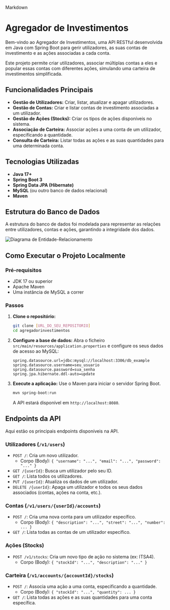 Markdown

# Agregador de Investimentos

Bem-vindo ao Agregador de Investimentos, uma API RESTful desenvolvida em Java com Spring Boot para gerir utilizadores, as suas contas de investimento e as ações associadas a cada conta.

Este projeto permite criar utilizadores, associar múltiplas contas a eles e popular essas contas com diferentes ações, simulando uma carteira de investimentos simplificada.

## Funcionalidades Principais

* **Gestão de Utilizadores:** Criar, listar, atualizar e apagar utilizadores.
* **Gestão de Contas:** Criar e listar contas de investimento associadas a um utilizador.
* **Gestão de Ações (Stocks):** Criar os tipos de ações disponíveis no sistema.
* **Associação de Carteira:** Associar ações a uma conta de um utilizador, especificando a quantidade.
* **Consulta de Carteira:** Listar todas as ações e as suas quantidades para uma determinada conta.

## Tecnologias Utilizadas

* **Java 17+**
* **Spring Boot 3**
* **Spring Data JPA (Hibernate)**
* **MySQL** (ou outro banco de dados relacional)
* **Maven**

## Estrutura do Banco de Dados

A estrutura do banco de dados foi modelada para representar as relações entre utilizadores, contas e ações, garantindo a integridade dos dados.

![Diagrama de Entidade-Relacionamento](images/image_b886c7.png)

## Como Executar o Projeto Localmente

### Pré-requisitos

* JDK 17 ou superior
* Apache Maven
* Uma instância de MySQL a correr

### Passos

1.  **Clone o repositório:**
    ```bash
    git clone [URL_DO_SEU_REPOSITORIO]
    cd agregadorinvestimentos
    ```

2.  **Configure a base de dados:**
    Abra o ficheiro `src/main/resources/application.properties` e configure os seus dados de acesso ao MySQL:
    ```properties
    spring.datasource.url=jdbc:mysql://localhost:3306/db_example
    spring.datasource.username=seu_usuario
    spring.datasource.password=sua_senha
    spring.jpa.hibernate.ddl-auto=update
    ```

3.  **Execute a aplicação:**
    Use o Maven para iniciar o servidor Spring Boot.
    ```bash
    mvn spring-boot:run
    ```
    A API estará disponível em `http://localhost:8080`.

## Endpoints da API

Aqui estão os principais endpoints disponíveis na API.

### Utilizadores (`/v1/users`)

* `POST /`: Cria um novo utilizador.
    * Corpo (Body): `{ "username": "...", "email": "...", "password": "..." }`
* `GET /{userId}`: Busca um utilizador pelo seu ID.
* `GET /`: Lista todos os utilizadores.
* `PUT /{userId}`: Atualiza os dados de um utilizador.
* `DELETE /{userId}`: Apaga um utilizador e todos os seus dados associados (contas, ações na conta, etc.).

### Contas (`/v1/users/{userId}/accounts`)

* `POST /`: Cria uma nova conta para um utilizador específico.
    * Corpo (Body): `{ "description": "...", "street": "...", "number": ... }`
* `GET /`: Lista todas as contas de um utilizador específico.

### Ações (Stocks)

* `POST /v1/stocks`: Cria um novo tipo de ação no sistema (ex: ITSA4).
    * Corpo (Body): `{ "stockId": "...", "description": "..." }`

### Carteira (`/v1/accounts/{accountId}/stocks`)

* `POST /`: Associa uma ação a uma conta, especificando a quantidade.
    * Corpo (Body): `{ "stockId": "...", "quantity": ... }`
* `GET /`: Lista todas as ações e as suas quantidades para uma conta específica.
